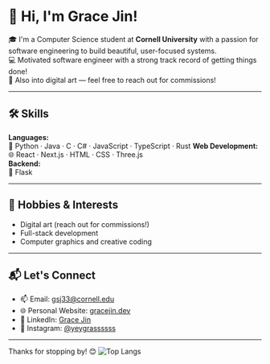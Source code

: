# 👋 Hi, I'm Grace Jin!
🎓 I'm a Computer Science student at **Cornell University** with a passion for software engineering to build beautiful, user-focused systems.  
💻 Motivated software engineer with a strong track record of getting things done!  
🎨 Also into digital art — feel free to reach out for commissions!

---

## 🛠️ Skills

**Languages:**  
🌱 Python · Java · C · C# · JavaScript · TypeScript · Rust
**Web Development:**  
🌐 React · Next.js · HTML · CSS · Three.js  
**Backend:**  
🧠 Flask  

---

## 🎨 Hobbies & Interests
- Digital art (reach out for commissions!)
- Full-stack development  
- Computer graphics and creative coding  
---

## 📬 Let's Connect

- 📫 Email: [gsj33@cornell.edu](mailto:gsj33@cornell.edu)  
- 🌐 Personal Website: [gracejin.dev](https://gracejin.dev)  
- 💼 LinkedIn: [Grace Jin](https://www.linkedin.com/in/grace-jin-9654a826b/)  
- 📸 Instagram: [@yeygrassssss](https://www.instagram.com/yeygrassssss/)  

---

Thanks for stopping by! 😊
![Top Langs](https://github-readme-stats.vercel.app/api/top-langs/?username=gracejinsotrue&layout=compact&theme=tokyonight)
